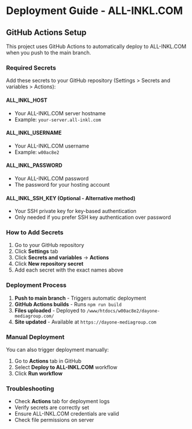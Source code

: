 # Deployment Guide - ALL-INKL.COM

## GitHub Actions Setup

This project uses GitHub Actions to automatically deploy to ALL-INKL.COM when you push to the main branch.

### Required Secrets

Add these secrets to your GitHub repository (Settings > Secrets and variables > Actions):

#### **ALL_INKL_HOST**
- Your ALL-INKL.COM server hostname
- Example: `your-server.all-inkl.com`

#### **ALL_INKL_USERNAME**
- Your ALL-INKL.COM username
- Example: `w00ac8e2`

#### **ALL_INKL_PASSWORD**
- Your ALL-INKL.COM password
- The password for your hosting account

#### **ALL_INKL_SSH_KEY** (Optional - Alternative method)
- Your SSH private key for key-based authentication
- Only needed if you prefer SSH key authentication over password

### How to Add Secrets

1. Go to your GitHub repository
2. Click **Settings** tab
3. Click **Secrets and variables** → **Actions**
4. Click **New repository secret**
5. Add each secret with the exact names above

### Deployment Process

1. **Push to main branch** - Triggers automatic deployment
2. **GitHub Actions builds** - Runs `npm run build`
3. **Files uploaded** - Deployed to `/www/htdocs/w00ac8e2/dayone-mediagroup.com/`
4. **Site updated** - Available at `https://dayone-mediagroup.com`

### Manual Deployment

You can also trigger deployment manually:
1. Go to **Actions** tab in GitHub
2. Select **Deploy to ALL-INKL.COM** workflow
3. Click **Run workflow**

### Troubleshooting

- Check **Actions** tab for deployment logs
- Verify secrets are correctly set
- Ensure ALL-INKL.COM credentials are valid
- Check file permissions on server 